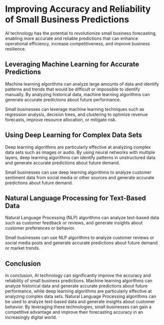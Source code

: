 Improving Accuracy and Reliability of Small Business Predictions
===========================================================================================================================

AI technology has the potential to revolutionize small business forecasting, enabling more accurate and reliable predictions that can enhance operational efficiency, increase competitiveness, and improve business resilience.

Leveraging Machine Learning for Accurate Predictions
----------------------------------------------------

Machine learning algorithms can analyze large amounts of data and identify patterns and trends that would be difficult or impossible to identify manually. By analyzing historical data, machine learning algorithms can generate accurate predictions about future performance.

Small businesses can leverage machine learning techniques such as regression analysis, decision trees, and clustering to optimize revenue forecasts, improve resource allocation, or mitigate risk.

Using Deep Learning for Complex Data Sets
-----------------------------------------

Deep learning algorithms are particularly effective at analyzing complex data sets such as images or audio. By using neural networks with multiple layers, deep learning algorithms can identify patterns in unstructured data and generate accurate predictions about future demand.

Small businesses can use deep learning algorithms to analyze customer sentiment data from social media or other sources and generate accurate predictions about future demand.

Natural Language Processing for Text-Based Data
-----------------------------------------------

Natural Language Processing (NLP) algorithms can analyze text-based data such as customer feedback or reviews, and generate insights about customer preferences or behavior.

Small businesses can use NLP algorithms to analyze customer reviews or social media posts and generate accurate predictions about future demand or market trends.

Conclusion
----------

In conclusion, AI technology can significantly improve the accuracy and reliability of small business predictions. Machine learning algorithms can analyze historical data and generate accurate predictions about future performance, while deep learning algorithms are particularly effective at analyzing complex data sets. Natural Language Processing algorithms can be used to analyze text-based data and generate insights about customer behavior. By leveraging these technologies, small businesses can gain a competitive advantage and improve their forecasting accuracy in an increasingly digital world.
